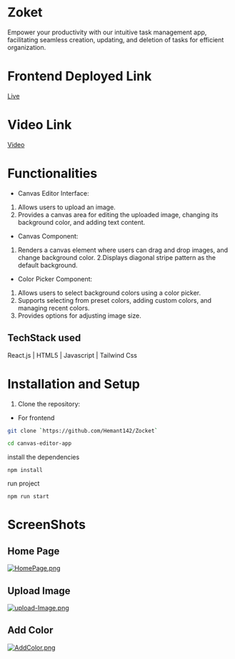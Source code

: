 # Zoket

Empower your productivity with our intuitive task management app, facilitating seamless creation, updating, and deletion of tasks for efficient organization. 

# Frontend Deployed Link
 [Live](https://canvas-editor-app.vercel.app/)


 # Video Link
 [Video](https://drive.google.com/file/d/1Tvb6Lw_64Ua6jsF62qDMWZamtZ8H-Eus/view?usp=sharing)

# Functionalities
- Canvas Editor Interface:

 1. Allows users to upload an image.
 2. Provides a canvas area for editing the uploaded image, changing its background color, and adding text content.

- Canvas Component:

 1. Renders a canvas element where users can drag and drop images, and change background color.
 2.Displays diagonal stripe pattern as the default background.

- Color Picker Component:

 1. Allows users to select background colors using a color picker.
 2. Supports selecting from preset colors, adding custom colors, and managing recent colors.
 3. Provides options for adjusting image size.



## TechStack used

React.js | HTML5 | Javascript | Tailwind Css

# Installation and Setup
1. Clone the repository:
- For frontend
```bash
git clone `https://github.com/Hemant142/Zocket` 
```
```bash
cd canvas-editor-app
```
install the dependencies
```
npm install
```
run project
```
npm run start
```

# ScreenShots

## Home Page

[![HomePage.png](https://i.postimg.cc/7LVNJMYx/HomePage.png)](https://postimg.cc/yJDRwRZ5)

## Upload Image

[![upload-Image.png](https://i.postimg.cc/pLkZpJdP/upload-Image.png)](https://postimg.cc/fVtXPXXP)

## Add Color

[![AddColor.png](https://i.postimg.cc/ZqTMQqW5/AddColor.png)](https://postimg.cc/sMNmQsPk)


